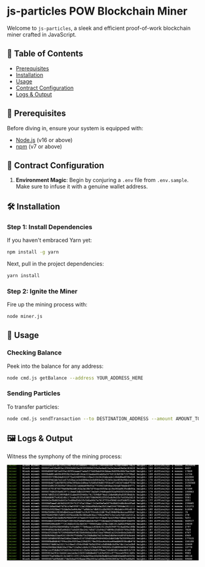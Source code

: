 # js-particles POW Blockchain Miner

Welcome to `js-particles`, a sleek and efficient proof-of-work blockchain miner crafted in JavaScript.

## 📖 Table of Contents

- [Prerequisites](#prerequisites)
- [Installation](#installation)
- [Usage](#usage)
- [Contract Configuration](#contract-configuration)
- [Logs & Output](#logs-output)

## 🚀 Prerequisites

Before diving in, ensure your system is equipped with:

- [Node.js](https://nodejs.org/) (v16 or above)
- [npm](https://www.npmjs.com/) (v7 or above)

## 📜 Contract Configuration

1. **Environment Magic**:
   Begin by conjuring a `.env` file from `.env.sample`. Make sure to infuse it with a genuine wallet address.

## 🛠 Installation

### Step 1: Install Dependencies

If you haven't embraced Yarn yet:

```bash
npm install -g yarn
```

Next, pull in the project dependencies:

```bash
yarn install
```

### Step 2: Ignite the Miner

Fire up the mining process with:

```bash
node miner.js
```

## 🔧 Usage

### Checking Balance

Peek into the balance for any address:

```bash
node cmd.js getBalance --address YOUR_ADDRESS_HERE
```

### Sending Particles

To transfer particles:

```bash
node cmd.js sendTransaction --to DESTINATION_ADDRESS --amount AMOUNT_TO_SEND
```

## 🖼 Logs & Output

Witness the symphony of the mining process:

![Mining Symphony](image.png)
